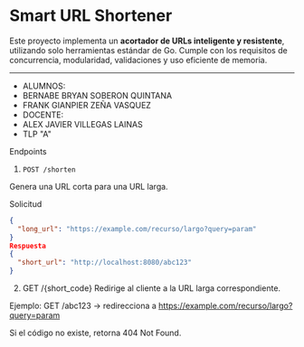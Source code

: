 # Smart URL Shortener

Este proyecto implementa un **acortador de URLs inteligente y resistente**, utilizando solo herramientas estándar de Go. Cumple con los requisitos de concurrencia, modularidad, validaciones y uso eficiente de memoria.

---

- ALUMNOS:
- BERNABE BRYAN SOBERON QUINTANA
- FRANK GIANPIER ZEÑA VASQUEZ
- DOCENTE:
- ALEX JAVIER VILLEGAS LAINAS
- TLP "A"

Endpoints

1. `POST /shorten`

Genera una URL corta para una URL larga.

Solicitud

```json
{
  "long_url": "https://example.com/recurso/largo?query=param"
}
Respuesta
{
  "short_url": "http://localhost:8080/abc123"
}
```

2. GET /{short_code}
Redirige al cliente a la URL larga correspondiente.

Ejemplo: GET /abc123 → redirecciona a https://example.com/recurso/largo?query=param

Si el código no existe, retorna 404 Not Found.
